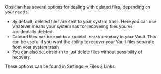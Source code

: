 Obsidian has several options for dealing with deleted files, depending on your needs.

- By default, deleted files are sent to your system trash. Here you can use whatever means your system has for recovering files you've accidentally deleted.
- Deleted files can be sent to a special `.trash` directory in your Vault. This can be useful if you want the ability to recover your Vault files separate from your system trash.
- You can also set obsidian to just delete files without possibility of recovery.

These options can be found in Settings => Files & Links.
